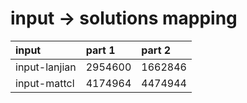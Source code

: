# input -> solutions mapping
|input|part 1|part 2|
|:---|:---|:---|
|input-lanjian|2954600|1662846|
|input-mattcl|4174964|4474944|
